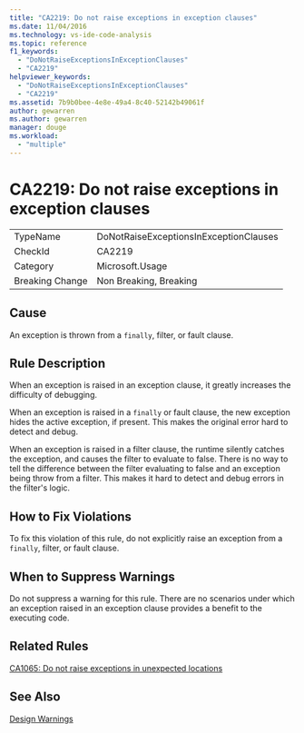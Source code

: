```yaml
---
title: "CA2219: Do not raise exceptions in exception clauses"
ms.date: 11/04/2016
ms.technology: vs-ide-code-analysis
ms.topic: reference
f1_keywords:
  - "DoNotRaiseExceptionsInExceptionClauses"
  - "CA2219"
helpviewer_keywords:
  - "DoNotRaiseExceptionsInExceptionClauses"
  - "CA2219"
ms.assetid: 7b9b0bee-4e8e-49a4-8c40-52142b49061f
author: gewarren
ms.author: gewarren
manager: douge
ms.workload:
  - "multiple"
---
```

# CA2219: Do not raise exceptions in exception clauses
|||
|-|-|
|TypeName|DoNotRaiseExceptionsInExceptionClauses|
|CheckId|CA2219|
|Category|Microsoft.Usage|
|Breaking Change|Non Breaking, Breaking|

## Cause
 An exception is thrown from a `finally`, filter, or fault clause.

## Rule Description
 When an exception is raised in an exception clause, it greatly increases the difficulty of debugging.

 When an exception is raised in a `finally` or fault clause, the new exception hides the active exception, if present. This makes the original error hard to detect and debug.

 When an exception is raised in a filter clause, the runtime silently catches the exception, and causes the filter to evaluate to false. There is no way to tell the difference between the filter evaluating to false and an exception being throw from a filter. This makes it hard to detect and debug errors in the filter's logic.

## How to Fix Violations
 To fix this violation of this rule, do not explicitly raise an exception from a `finally`, filter, or fault clause.

## When to Suppress Warnings
 Do not suppress a warning for this rule. There are no scenarios under which an exception raised in an exception clause provides a benefit to the executing code.

## Related Rules
 [CA1065: Do not raise exceptions in unexpected locations](../code-quality/ca1065-do-not-raise-exceptions-in-unexpected-locations.md)

## See Also
 [Design Warnings](../code-quality/design-warnings.md)